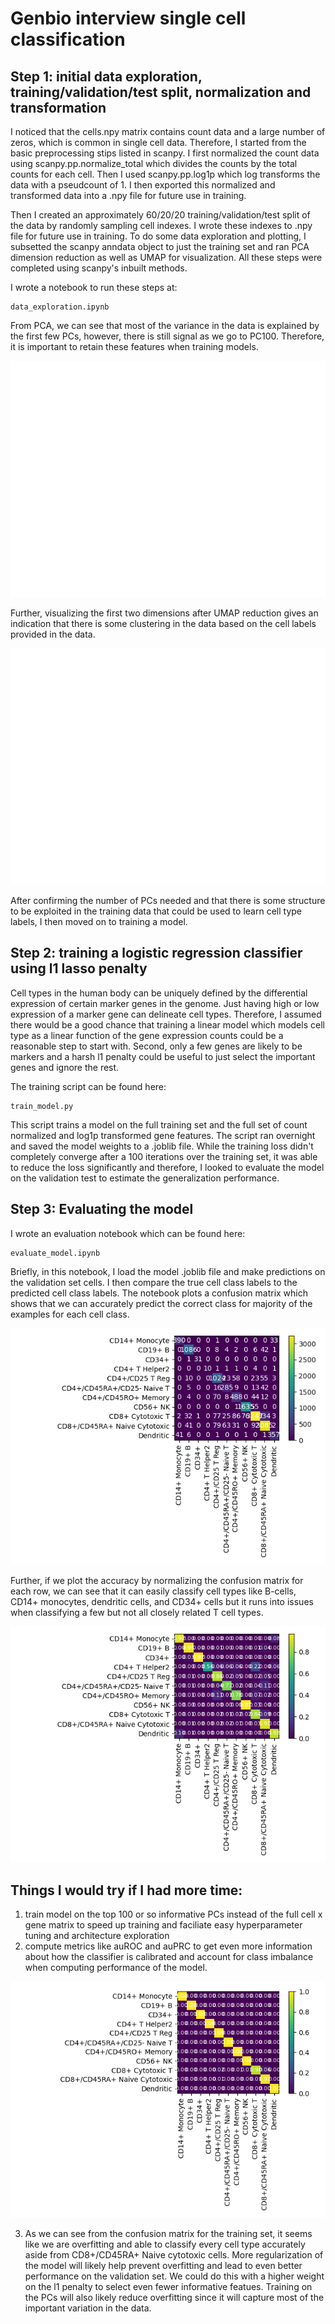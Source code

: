 # Genbio interview single cell classification

## Step 1: initial data exploration, training/validation/test split, normalization and transformation

I noticed that the cells.npy matrix contains count data and a large number of zeros, which is common in single cell data. Therefore, I started from the basic preprocessing stips listed in scanpy. I first normalized the count data using scanpy.pp.normalize_total which divides the counts by the total counts for each cell. Then I used scanpy.pp.log1p which log transforms the data with a pseudcount of 1. I then exported this normalized and transformed data into a .npy file for future use in training.

Then I created an approximately 60/20/20 training/validation/test split of the data by randomly sampling cell indexes. I wrote these indexes to .npy file for future use in training. To do some data exploration and plotting, I subsetted the scanpy anndata object to just the training set and ran PCA dimension reduction as well as UMAP for visualization. All these steps were completed using scanpy's inbuilt methods.

I wrote a notebook to run these steps at:
```
data_exploration.ipynb
```

From PCA, we can see that most of the variance in the data is explained by the first few PCs, however, there is still signal as we go to PC100. Therefore, it is important to retain these features when training models.

![PCA](plots/pca_var_ratio.png)

Further, visualizing the first two dimensions after UMAP reduction gives an indication that there is some clustering in the data based on the cell labels provided in the data.

![UMAP](plots/train_umap.png)

After confirming the number of PCs needed and that there is some structure to be exploited in the training data that could be used to learn cell type labels, I then moved on to training a model.

## Step 2: training a logistic regression classifier using l1 lasso penalty
Cell types in the human body can be uniquely defined by the differential expression of certain marker genes in the genome. Just having high or low expression of a marker gene can delineate cell types. Therefore, I assumed there would be a good chance that training a linear model which models cell type as a linear function of the gene expression counts could be a reasonable step to start with. Second, only a few genes are likely to be markers and a harsh l1 penalty could be useful to just select the important genes and ignore the rest.

The training script can be found here:
```
train_model.py
```

This script trains a model on the full training set and the full set of count normalized and log1p transformed gene features. The script ran overnight and saved the model weights to a .joblib file. While the training loss didn't completely converge after a 100 iterations over the training set, it was able to reduce the loss significantly and therefore, I looked to evaluate the model on the validation test to estimate the generalization performance.

## Step 3: Evaluating the model
I wrote an evaluation notebook which can be found here:
```
evaluate_model.ipynb
```
Briefly, in this notebook, I load the model .joblib file and make predictions on the validation set cells. I then compare the true cell class labels to the predicted cell class labels. The notebook plots a confusion matrix which shows that we can accurately predict the correct class for majority of the examples for each cell class.

![confusion_matrix](plots/confusion_mat.png)

Further, if we plot the accuracy by normalizing the confusion matrix for each row, we can see that it can easily classify cell types like B-cells, CD14+ monocytes, dendritic cells, and CD34+ cells but it runs into issues when classifying a few but not all closely related T cell types. 

![confusion_ratio](plots/confusion_ratio.png)

## Things I would try if I had more time:

1. train model on the top 100 or so informative PCs instead of the full cell x gene matrix to speed up training and faciliate easy hyperparameter tuning and architecture exploration
2. compute metrics like auROC and auPRC to get even more information about how the classifier is calibrated and account for class imbalance when computing performance of the model.

![training_set_confusion_mat](plots/confusion_ratio_train.png)

3. As we can see from the confusion matrix for the training set, it seems like we are overfitting and able to classify every cell type accurately aside from CD8+/CD45RA+ Naive cytotoxic cells. More regularization of the model will likely help prevent overfitting and lead to even better performance on the validation set. We could do this with a higher weight on the l1 penalty to select even fewer informative featues. Training on the PCs will also likely reduce overfitting since it will capture most of the important variation in the data.